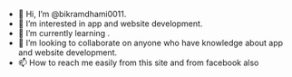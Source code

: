 - 👋 Hi, I’m @bikramdhami0011.
- 👀 I’m interested in app and website development.
- 🌱 I’m currently learning .
- 💞️ I’m looking to collaborate on anyone who have knowledge about app and website development.
- 📫 How to reach me  easily from this site and from facebook also

<!---
bikramdhami0011/bikramdhami0011 is a ✨ special ✨ repository because its `README.md` (this file) appears on your GitHub profile.
You can click the Preview link to take a look at your changes.
--->
